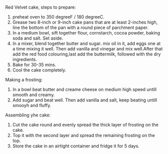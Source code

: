 Red Velvet cake, steps to prepare:

1. preheat oven to 350 degreeF / 180 degreeC.
2. Grease two 8-inch or 9-inch cake pans that are at least 2-inches high, line the bottom of the pan with a round piece of parchment paper.
3. In a medium bowl, sift together flour, cornstarch, cocoa powder, baking soda and salt. Set aside.
4. In a mixer, blend together butter and sugar. mix oil in it, add eggs one at a time mixing it well. Then add vanilla and vinegar and mix well.After that add the red food colouring,last add the buttermilk, followed with the dry ingredients.
5. Bake for 30-35 mins.
6. Cool the cake completely.

Making a frosting:

1. In a bowl beat butter and creame cheese on medium high speed untill smooth and creamy.
2. Add sugar and beat well. Then add vanilla and salt, keep beating untill smooyh and fluffy.

Assembling yhe cake:

1. Cut the cake round and evenly spread the thick layer of frosting on the cake.
2. Top it with the second layer and spread the remaining frosting on the top.
3. Store the cake in an airtight container and fridge it for 5 days.
